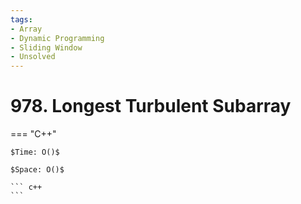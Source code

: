 ```yaml
---
tags:
- Array
- Dynamic Programming
- Sliding Window
- Unsolved
---
```



# 978. Longest Turbulent Subarray

=== "C++"

    $Time: O()$

    $Space: O()$

    ``` c++
    ```